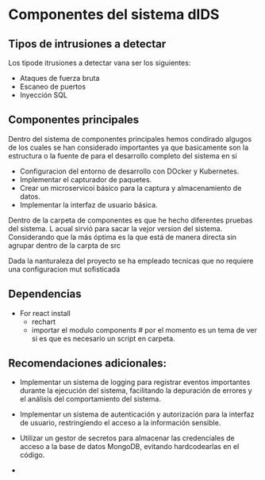 # Componentes del sistema dIDS
## Tipos de intrusiones a detectar
Los tipode itrusiones a detectar vana  ser los siguientes:
* Ataques de fuerza bruta
* Escaneo de puertos
* Inyección SQL

## Componentes principales
Dentro del sistema de componentes principales hemos condirado algugos de los cuales se han considerado importantes ya que basicamente son la estructura o la fuente de para el desarrollo completo del sistema en sí

* Configuracion del entorno de desarrollo con DOcker y Kubernetes.
* Implementar el capturador de paquetes.
* Crear un microservicoi básico para la captura y almacenamiento de datos.
* Implementar la interfaz de usuario básica.

Dentro de la carpeta de componentes es que he hecho diferentes pruebas del sistema. L acual sirvió para sacar la vejor version del sistema. Considerando que la más óptima es la que está de manera directa sin agrupar dentro de la carpta de src

Dada la nanturaleza del proyecto se ha empleado tecnicas que no requiere una configuracion mut sofisticada

## Dependencias
* For react install
  *  rechart
  *  importar el modulo components # por el momento es un tema de ver si es que es necesario un script en carpeta.

## Recomendaciones adicionales:

  * Implementar un sistema de logging para registrar eventos importantes durante la ejecución del sistema, facilitando la depuración de errores y el análisis del comportamiento del sistema.

  * Implementar un sistema de autenticación y autorización para la interfaz de usuario, restringiendo el acceso a la información sensible.

  * Utilizar un gestor de secretos para almacenar las credenciales de acceso a la base de datos MongoDB, evitando hardcodearlas en el código.

  * 
